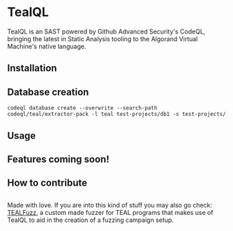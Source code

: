 # TealQL 

TealQL is an SAST powered by Github Advanced Security's CodeQL, bringing the latest in Static Analysis tooling to the Algorand Virtual Machine's native language.

## Installation

## Database creation

```
codeql database create --overwrite --search-path codeql/teal/extractor-pack -l teal test-projects/db1 -s test-projects/
```

## Usage

## Features coming soon!

## How to contribute

## 

Made with love.
If you are into this kind of stuff you may also go check: [TEALFuzz](), a custom made fuzzer for TEAL programs that makes use of TealQL to aid in the creation of a fuzzing campaign setup.
